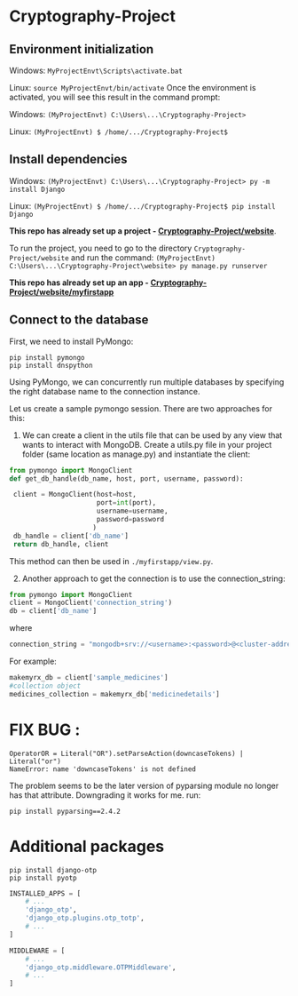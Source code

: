 # Cryptography-Project
## Environment initialization
Windows: `MyProjectEnvt\Scripts\activate.bat`

Linux: `source MyProjectEnvt/bin/activate`
Once the environment is activated, you will see this result in the command prompt:

Windows: `(MyProjectEnvt) C:\Users\...\Cryptography-Project>`

Linux: `(MyProjectEnvt) $ /home/.../Cryptography-Project$`

## Install dependencies
Windows: `(MyProjectEnvt) C:\Users\...\Cryptography-Project> py -m install Django`

Linux: `(MyProjectEnvt) $ /home/.../Cryptography-Project$ pip install Django`

**This repo has already set up a project - [Cryptography-Project/website](https://github.com/lanphuongnt/Cryptography-Project/tree/main/Cryptography-Project/website)**.

To run the project, you need to go to the directory `Cryptography-Project/website` and run the command:
`(MyProjectEnvt) C:\Users\...\Cryptography-Project\website> py manage.py runserver`

**This repo has already set up an app - [Cryptography-Project/website/myfirstapp](https://github.com/lanphuongnt/Cryptography-Project/tree/main/Cryptography-Project/website/myfirstapp)**

## Connect to the database
First, we need to install PyMongo:
```
pip install pymongo
pip install dnspython
```
Using PyMongo, we can concurrently run multiple databases by specifying the right database name to the connection instance.

Let us create a sample pymongo session. There are two approaches for this:

1. We can create a client in the utils file that can be used by any view that wants to interact with MongoDB. Create a utils.py file in your project folder (same location as manage.py) and instantiate the client:
```python
from pymongo import MongoClient
def get_db_handle(db_name, host, port, username, password):

 client = MongoClient(host=host,
                      port=int(port),
                      username=username,
                      password=password
                     )
 db_handle = client['db_name']
 return db_handle, client
```
This method can then be used in `./myfirstapp/view.py`.

2. Another approach to get the connection is to use the connection_string:
```python
from pymongo import MongoClient
client = MongoClient('connection_string')
db = client['db_name']
```
where
```python
connection_string = "mongodb+srv://<username>:<password>@<cluster-address>/test?retryWrites=true&w=majority"
```
For example:
```python
makemyrx_db = client['sample_medicines']
#collection object
medicines_collection = makemyrx_db['medicinedetails']
```

# FIX BUG :
```
OperatorOR = Literal("OR").setParseAction(downcaseTokens) | Literal("or")
NameError: name 'downcaseTokens' is not defined
```
The problem seems to be the later version of pyparsing module no longer has that attribute. Downgrading it works for me.
run:
```
pip install pyparsing==2.4.2
```

# Additional packages
```
pip install django-otp
pip install pyotp
```
```python
INSTALLED_APPS = [
    # ...
    'django_otp',
    'django_otp.plugins.otp_totp',
    # ...
]
```
```python
MIDDLEWARE = [
    # ...
    'django_otp.middleware.OTPMiddleware',
    # ...
]
```
